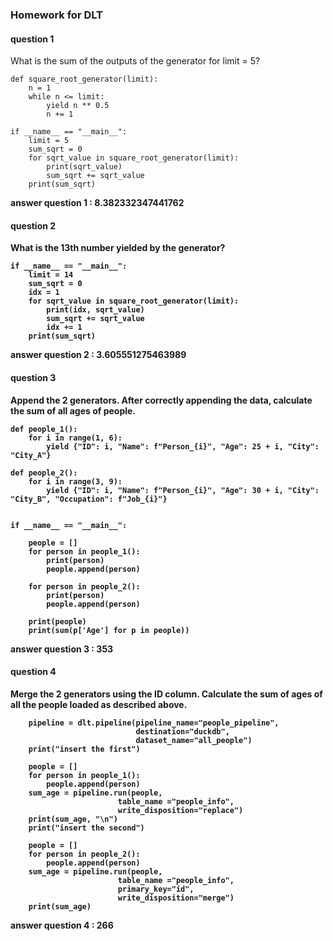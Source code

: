 ### Homework for DLT

#### question 1
What is the sum of the outputs of the generator for limit = 5?
```
def square_root_generator(limit):
    n = 1
    while n <= limit:
        yield n ** 0.5
        n += 1

if __name__ == "__main__":
    limit = 5 
    sum_sqrt = 0
    for sqrt_value in square_root_generator(limit):
        print(sqrt_value)
        sum_sqrt += sqrt_value
    print(sum_sqrt)
```
<b> answer question 1 : 8.382332347441762 </br>

#### question 2
What is the 13th number yielded by the generator?
```
if __name__ == "__main__":
    limit = 14 
    sum_sqrt = 0
    idx = 1
    for sqrt_value in square_root_generator(limit):
        print(idx, sqrt_value)
        sum_sqrt += sqrt_value
        idx += 1
    print(sum_sqrt)
```
<b> answer question 2 : 3.605551275463989 </br>

#### question 3
Append the 2 generators. After correctly appending the data, calculate the sum of all ages of people.
```
def people_1():
    for i in range(1, 6):
        yield {"ID": i, "Name": f"Person_{i}", "Age": 25 + i, "City": "City_A"}

def people_2():
    for i in range(3, 9):
        yield {"ID": i, "Name": f"Person_{i}", "Age": 30 + i, "City": "City_B", "Occupation": f"Job_{i}"}


if __name__ == "__main__":
    
    people = []
    for person in people_1():
        print(person)  
        people.append(person)

    for person in people_2():
        print(person)
        people.append(person)

    print(people)
    print(sum(p['Age'] for p in people))
```
<b> answer question 3 : 353 </br>

#### question 4
Merge the 2 generators using the ID column. Calculate the sum of ages of all the people loaded as described above.
```
    pipeline = dlt.pipeline(pipeline_name="people_pipeline",
                            destination="duckdb",
                            dataset_name="all_people")
    print("insert the first")
    
    people = []
    for person in people_1():
        people.append(person)
    sum_age = pipeline.run(people,
                        table_name ="people_info",
                        write_disposition="replace")  
    print(sum_age, "\n")
    print("insert the second")

    people = []
    for person in people_2():
        people.append(person)
    sum_age = pipeline.run(people,
                        table_name ="people_info",
                        primary_key="id",
                        write_disposition="merge")
    print(sum_age)
```
<b> answer question 4 : 266 </br>